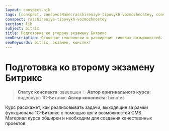 ```yaml
---
layout: conspect.njk
tags: [conspect, conspectName:rasshireniye-tipovykh-vozmozhnostey, conspectInSubject:bitrix, conspectInSection:lib]
conspect: rasshireniye-tipovykh-vozmozhnostey
section: lib
subject: bitrix
title: Подготовка ко второму экзамену Битрикс
seoDescription: Основные технологии и расширение типовых возможностей.
seoKeywords: bitrix, экзамен, конспект
---
```

# Подготовка ко второму экзамену Битрикс

> **Статус конспекта**: завершен :sparkles:
> **Автор оригинального курса**: видеокурс 1C-Битрикс
> **Автор конспекта**: bxnotes

Курс расскажет, как реализовывать задачи, выходящие за рамки функционала 1С-Битрикс с помощью *api* и возможностей CMS. Материал курса обширен и необходим для создания качественных проектов.